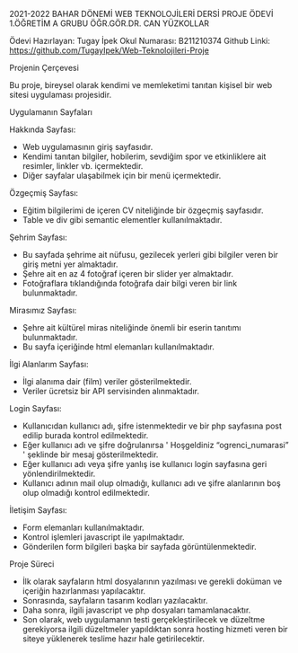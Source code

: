 2021-2022 BAHAR DÖNEMİ
WEB TEKNOLOJİLERİ DERSİ
PROJE ÖDEVİ
1.ÖĞRETİM A GRUBU
ÖĞR.GÖR.DR. CAN YÜZKOLLAR

Ödevi Hazırlayan: Tugay İpek
Okul Numarası: B211210374
Github Linki: https://github.com/TugayIpek/Web-Teknolojileri-Proje

Projenin Çerçevesi

Bu proje, bireysel olarak kendimi ve memleketimi tanıtan kişisel bir web sitesi uygulaması projesidir.

Uygulamanın Sayfaları

Hakkında Sayfası:
- Web uygulamasının giriş sayfasıdır.
- Kendimi tanıtan bilgiler, hobilerim, sevdiğim spor ve etkinliklere ait resimler, linkler vb. içermektedir.
- Diğer sayfalar ulaşabilmek için bir menü içermektedir.

Özgeçmiş Sayfası:
- Eğitim bilgilerimi de içeren CV niteliğinde bir özgeçmiş sayfasıdır. 
- Table ve div gibi semantic elementler kullanılmaktadır.

Şehrim Sayfası:
- Bu sayfada şehrime ait nüfusu, gezilecek yerleri gibi bilgiler veren bir giriş metni yer almaktadır.
- Şehre ait en az 4 fotoğraf içeren bir slider yer almaktadır.
- Fotoğraflara tıklandığında fotoğrafa dair bilgi veren bir link bulunmaktadır.

Mirasımız Sayfası:
- Şehre ait kültürel miras niteliğinde önemli bir eserin tanıtımı bulunmaktadır.
- Bu sayfa içeriğinde html elemanları kullanılmaktadır.

İlgi Alanlarım Sayfası:
- İlgi alanıma dair (film) veriler gösterilmektedir.
- Veriler ücretsiz bir API servisinden alınmaktadır.

Login Sayfası:
- Kullanıcıdan kullanıcı adı, şifre istenmektedir ve bir php sayfasına post edilip burada kontrol edilmektedir.
- Eğer kullanıcı adı ve şifre doğrulanırsa ' Hoşgeldiniz “ogrenci_numarasi” ' şeklinde bir mesaj gösterilmektedir.
- Eğer kullanıcı adı veya şifre yanlış ise kullanıcı login sayfasına geri yönlendirilmektedir.
- Kullanıcı adının mail olup olmadığı, kullanıcı adı ve şifre alanlarının boş olup olmadığı kontrol edilmektedir.

İletişim Sayfası:
- Form elemanları kullanılmaktadır.
- Kontrol işlemleri javascript ile yapılmaktadır.
- Gönderilen form bilgileri başka bir sayfada görüntülenmektedir.

Proje Süreci
- İlk olarak sayfaların html dosyalarının yazılması ve gerekli doküman ve içeriğin hazırlanması yapılacaktır.
- Sonrasında, sayfaların tasarım kodları yazılacaktır.
- Daha sonra, ilgili javascript ve php dosyaları tamamlanacaktır.
- Son olarak, web uygulamanın testi gerçekleştirilecek ve düzeltme gerekiyorsa ilgili düzeltmeler yapıldıktan sonra hosting hizmeti veren bir siteye yüklenerek teslime hazır hale getirilecektir. 
